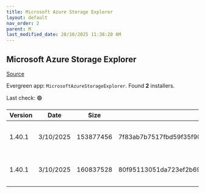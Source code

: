```yaml
---
title: Microsoft Azure Storage Explorer
layout: default
nav_order: 2
parent: M
last_modified_date: 28/10/2025 11:38:20 AM
---
```


## Microsoft Azure Storage Explorer

[Source](https://azure.microsoft.com/en-au/features/storage-explorer/)

Evergreen app: `MicrosoftAzureStorageExplorer`. Found **2** installers.

Last check: 🟢

| Version | Date      | Size      | Sha256                                                           | Architecture | InstallerType | Type | URI                                                                                                                                                                                                                            |
| ------- | --------- | --------- | ---------------------------------------------------------------- | ------------ | ------------- | ---- | ------------------------------------------------------------------------------------------------------------------------------------------------------------------------------------------------------------------------------ |
| 1.40.1  | 3/10/2025 | 153877456 | 7f83ab7b7517fbd59f35f9033dd2ed4ef57314df41d8144e4521215cab31a774 | ARM64        | Default       | exe  | [https://github.com/microsoft/AzureStorageExplorer/releases/download/v1.40.1/StorageExplorer-windows-arm64.exe](https://github.com/microsoft/AzureStorageExplorer/releases/download/v1.40.1/StorageExplorer-windows-arm64.exe) |
| 1.40.1  | 3/10/2025 | 160837528 | 80f95113051da723ef2b69d4e732c55ef6acdbb1fb80b0c3eb0606a2b53018fb | x64          | Default       | exe  | [https://github.com/microsoft/AzureStorageExplorer/releases/download/v1.40.1/StorageExplorer-windows-x64.exe](https://github.com/microsoft/AzureStorageExplorer/releases/download/v1.40.1/StorageExplorer-windows-x64.exe)     |
